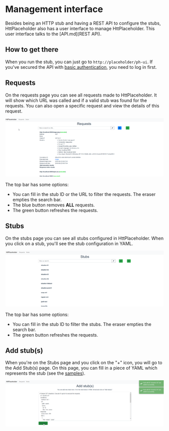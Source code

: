 # Management interface

Besides being an HTTP stub and having a REST API to configure the stubs, HttPlaceholder also has a user interface to manage HttPlaceholder. This user interface talks to the [API.md](REST API).

## How to get there

When you run the stub, you can just go to `http://placeholder/ph-ui`. If you've secured the API with [basic authentication](CONFIG.md), you need to log in first.

## Requests

On the requests page you can see all requests made to HttPlaceholder. It will show which URL was called and if a valid stub was found for the requests. You can also open a specific request and view the details of this request.

![](img/requests_details.png)

The top bar has some options:

- You can fill in the stub ID or the URL to filter the requests. The eraser empties the search bar.
- The blue button removes **ALL** requests.
- The green button refreshes the requests.

## Stubs

On the stubs page you can see all stubs configured in HttPlaceholder. When you click on a stub, you'll see the stub configuration in YAML.

![](img/stubs_details.png)

The top bar has some options:

- You can fill in the stub ID to filter the stubs. The eraser empties the search bar.
- The green button refreshes the requests.

## Add stub(s)

When you're on the Stubs page and you click on the "+" icon, you will go to the Add Stub(s) page. On this page, you can fill in a piece of YAML which represents the stub (see the [samples](SAMPLES.md)).

![](img/stubs_add.png)